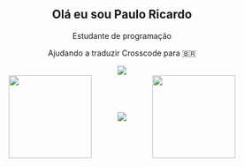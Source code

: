 <h2 style="text-align: center">Olá eu sou Paulo Ricardo</h2>
<p style="text-align: center">Estudante de programação</p>
<p style="text-align: center">Ajudando a traduzir Crosscode para 🇧🇷</p>

<div style="display: flex; align-items: center; justify-content: center">
    <img style="align-self: center" src="https://cdn.discordapp.com/attachments/732337957876269098/931016369036754994/ioii.gif"/>
    <br/>
</div>

<div style="display: flex; justify-content: space-evenly; align-items: center;">
    <a href="https://github.com/anuraghazra/github-readme-stats">
        <img height="150em" src="https://github-readme-stats.vercel.app/api?username=spacetk00&show_icons=true&theme=radical" />
    </a>
    <img src="https://cdn.discordapp.com/attachments/897658399037202443/945403742860218478/Megaman-bird.gif" />
    <a href="https://github.com/anuraghazra/github-readme-stats">
        <img height="150em" src="https://github-readme-stats.vercel.app/api/top-langs/?username=spacetk00&theme=tokyonight&hide=html&layout=compact&langs_count=6" />
    </a>
</div>
